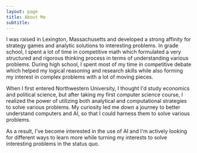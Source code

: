 ```yaml
---
layout: page
title: About Me
subtitle: 
---
```


I was raised in Lexington, Massachusetts and developed a strong affinity for strategy games and analytic solutions to interesting problems. In grade school, I spent a lot of time in competitive math which formulated a very structured and rigorous thinking process in terms of understanding various problems. During high school, I spent most of my time in competitive debate which helped my logical reasoning and research skills while also forming my interest in complex problems with a lot of moving pieces. 

When I first entered Northwestern University, I thought I'd study economics and political science, but after taking my first computer science course, I realized the power of utilizing both analytical and computational strategies to solve various problems. My curiosity led me down a journey to better understand computers and AI, so that I could harness them to solve various problems.

As a result, I've become interested in the use of AI and I'm actively looking for different ways to learn more while turning my interests to solve interesting problems in the status quo. 

